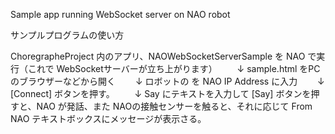 Sample app running WebSocket server on NAO robot


サンプルプログラムの使い方

ChoregrapheProject 内のアプリ、NAOWebSocketServerSample を NAO で実行（これで WebSocketサーバーが立ち上がります）
　　↓
sample.html をPC のブラウザーなどから開く
　　↓
ロボットの を NAO IP Address に入力
　　↓
[Connect] ボタンを押す。
　　↓
Say にテキストを入力して [Say] ボタンを押すと、NAO が発話、また NAOの接触センサーを触ると、それに応じて From NAO テキストボックスにメッセージが表示さる。
